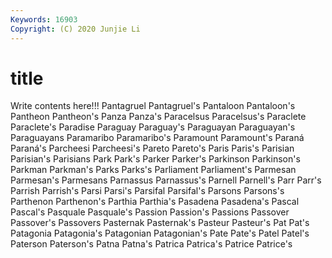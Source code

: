 ```yaml
---
Keywords: 16903
Copyright: (C) 2020 Junjie Li
---
```


# title

Write contents here!!!
Pantagruel 
Pantagruel's 
Pantaloon 
Pantaloon's 
Pantheon 
Pantheon's 
Panza 
Panza's 
Paracelsus 
Paracelsus's
Paraclete 
Paraclete's 
Paradise 
Paraguay 
Paraguay's 
Paraguayan 
Paraguayan's 
Paraguayans 
Paramaribo 
Paramaribo's
Paramount 
Paramount's 
Paraná 
Paraná's 
Parcheesi 
Parcheesi's 
Pareto 
Pareto's 
Paris 
Paris's
Parisian 
Parisian's 
Parisians 
Park 
Park's 
Parker 
Parker's 
Parkinson 
Parkinson's 
Parkman
Parkman's 
Parks 
Parks's 
Parliament 
Parliament's 
Parmesan 
Parmesan's 
Parmesans 
Parnassus 
Parnassus's
Parnell 
Parnell's 
Parr 
Parr's 
Parrish 
Parrish's 
Parsi 
Parsi's 
Parsifal 
Parsifal's
Parsons 
Parsons's 
Parthenon 
Parthenon's 
Parthia 
Parthia's 
Pasadena 
Pasadena's 
Pascal 
Pascal's
Pasquale 
Pasquale's 
Passion 
Passion's 
Passions 
Passover 
Passover's 
Passovers 
Pasternak 
Pasternak's
Pasteur 
Pasteur's 
Pat 
Pat's 
Patagonia 
Patagonia's 
Patagonian 
Patagonian's 
Pate 
Pate's
Patel 
Patel's 
Paterson 
Paterson's 
Patna 
Patna's 
Patrica 
Patrica's 
Patrice 
Patrice's
